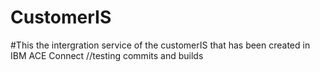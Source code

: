 # CustomerIS
#This the intergration service of the customerIS that has been created in IBM ACE Connect
//testing commits and builds
